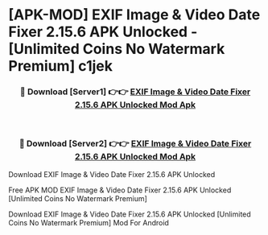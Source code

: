 # [APK-MOD] EXIF Image & Video Date Fixer 2.15.6 APK Unlocked - [Unlimited Coins No Watermark Premium] c1jek



<div align="center">
<h3>🔴 Download [Server1] 👉👉 <a href="https://momento.my/?title=EXIF_Image_&_Video_Date_Fixer_2.15.6_APK_Unlocked">EXIF Image & Video Date Fixer 2.15.6 APK Unlocked Mod Apk</a></h3><br>

<h3>🔴 Download [Server2] 👉👉 <a href="https://momento.my/?title=EXIF_Image_&_Video_Date_Fixer_2.15.6_APK_Unlocked">EXIF Image & Video Date Fixer 2.15.6 APK Unlocked Mod Apk</a></h3>
</div>



Download EXIF Image & Video Date Fixer 2.15.6 APK Unlocked 

Free APK MOD EXIF Image & Video Date Fixer 2.15.6 APK Unlocked [Unlimited Coins No Watermark Premium]

Download EXIF Image & Video Date Fixer 2.15.6 APK Unlocked [Unlimited Coins No Watermark Premium] Mod For Android
